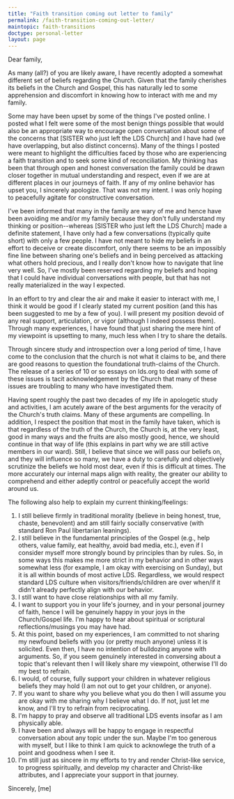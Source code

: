 ```yaml
---
title: "Faith transition coming out letter to family"
permalink: /faith-transition-coming-out-letter/
maintopic: faith-transitions
doctype: personal-letter
layout: page
---
```


Dear family,

As many (all?) of you are likely aware, I have recently adopted a somewhat different set of beliefs regarding the Church.  Given that the family cherishes its beliefs in the Church and Gospel, this has naturally led to some apprehension and discomfort in knowing how to interact with me and my family.

Some may have been upset by some of the things I've posted online.  I posted what I felt were some of the most benign things possible that would also be an appropriate way to encourage open conversation about some of the concerns that [SISTER who just left the LDS Church] and I have had (we have overlapping, but also distinct concerns).  Many of the things I posted were meant to highlight the difficulties faced by those who are experiencing a faith transition and to seek some kind of reconciliation.  My thinking has been that through open and honest conversation the family could be drawn closer together in mutual understanding and respect, even if we are at different places in our journeys of faith.  If any of my online behavior has upset you, I sincerely apologize.  That was not my intent.  I was only hoping to peacefully agitate for constructive conversation.

I've been informed that many in the family are wary of me and hence have been avoiding me and/or my family because they don't fully understand my thinking or position--whereas [SISTER who just left the LDS Church] made a definite statement, I have only had a few conversations (typically quite short) with only a few people.  I have not meant to hide my beliefs in an effort to deceive or create discomfort, only there seems to be an impossibly fine line between sharing one's beliefs and in being perceived as attacking what others hold precious, and I really don't know how to navigate that line very well.  So, I've mostly been reserved regarding my beliefs and hoping that I could have individual conversations with people, but that has not really materialized in the way I expected.

In an effort to try and clear the air and make it easier to interact with me, I think it would be good if I clearly stated my current position (and this has been suggested to me by a few of you).  I will present my position devoid of any real support, articulation, or vigor (although I indeed possess them).  Through many experiences, I have found that just sharing the mere hint of my viewpoint is upsetting to many, much less when I try to share the details.

Through sincere study and introspection over a long period of time, I have come to the conclusion that the church is not what it claims to be, and there are good reasons to question the foundational truth-claims of the Church.  The release of a series of 10 or so essays on lds.org to deal with some of these issues is tacit acknowledgement by the Church that many of these issues are troubling to many who have investigated them.

Having spent roughly the past two decades of my life in apologetic study and activities, I am acutely aware of the best arguments for the veracity of the Church's truth claims.  Many of these arguments are compelling.  In addition, I respect the position that most in the family have taken, which is that regardless of the truth of the Church, the Church is, at the very least, good in many ways and the fruits are also mostly good, hence, we should continue in that way of life (this explains in part why we are still active members in our ward).  Still, I believe that since we will pass our beliefs on, and they will influence so many, we have a duty to carefully and objectively scrutinize the beliefs we hold most dear, even if this is difficult at times.  The more accurately our internal maps align with reality, the greater our ability to comprehend and either adeptly control or peacefully accept the world around us.

The following also help to explain my current thinking/feelings:

1. I still believe firmly in traditional morality (believe in being honest, true, chaste, benevolent) and am still fairly socially conservative (with standard Ron Paul libertarian leanings).
2. I still believe in the fundamental principles of the Gospel (e.g., help others, value family, eat healthy, avoid bad media, etc.), even if I consider myself more strongly bound by principles than by rules.  So, in some ways this makes me more strict in my behavior and in other ways somewhat less (for example, I am okay with exercising on Sunday), but it is all within bounds of most active LDS.  Regardless, we would respect standard LDS culture when visitors/friends/children are over when/if it didn't already perfectly align with our behavior.
3. I still want to have close relationships with all my family.
4. I want to support you in your life's journey, and in your personal journey of faith, hence I will be genuinely happy in your joys in the Church/Gospel life.  I'm happy to hear about spiritual or scriptural reflections/musings you may have had.
5. At this point, based on my experiences, I am committed to not sharing my newfound beliefs with you (or pretty much anyone) unless it is solicited.  Even then, I have no intention of bulldozing anyone with arguments.  So, if you seem genuinely interested in conversing about a topic that's relevant then I will likely share my viewpoint, otherwise I'll do my best to refrain.
6. I would, of course, fully support your children in whatever religious beliefs they may hold (I am not out to get your children, or anyone).
7. If you want to share why you believe what you do then I will assume you are okay with me sharing why I believe what I do.  If not, just let me know, and I'll try to refrain from reciprocating.
8. I'm happy to pray and observe all traditional LDS events insofar as I am physically able.
9.  I have been and always will be happy to engage in respectful conversation about any topic under the sun.  Maybe I'm too generous with myself, but I like to think I am quick to acknowlege the truth of a point and goodness when I see it.
10. I'm still just as sincere in my efforts to try and render Christ-like service, to progress spiritually, and develop my character and Christ-like attributes, and I appreciate your support in that journey.

Sincerely,
[me]
